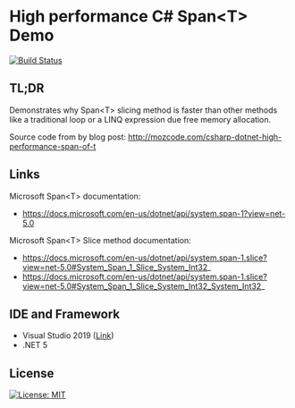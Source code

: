 

# High performance C# Span&lt;T> Demo

[![Build Status](https://dev.azure.com/mozcode/Maximum%20Performance%20CSharp/_apis/build/status/CI-High-Performance-Span-Of-T-Demo?branchName=main)](https://dev.azure.com/mozcode/Maximum%20Performance%20CSharp/_build/latest?definitionId=4&branchName=main)


## **TL;DR**

Demonstrates why Span&lt;T> slicing method is faster than other methods like a traditional loop or a LINQ expression due free memory allocation.

Source code from by blog post:  http://mozcode.com/csharp-dotnet-high-performance-span-of-t

## Links

Microsoft Span&lt;T> documentation: 

- https://docs.microsoft.com/en-us/dotnet/api/system.span-1?view=net-5.0
  

Microsoft Span&lt;T> Slice method documentation: 

- https://docs.microsoft.com/en-us/dotnet/api/system.span-1.slice?view=net-5.0#System_Span_1_Slice_System_Int32_
- https://docs.microsoft.com/en-us/dotnet/api/system.span-1.slice?view=net-5.0#System_Span_1_Slice_System_Int32_System_Int32_

## IDE and Framework

- Visual Studio 2019 ([Link](https://visualstudio.microsoft.com/downloads/))
- .NET 5



## License

[![License: MIT](https://img.shields.io/badge/License-MIT-yellow.svg)](https://github.com/Jordiag/high-performance-span-of-t-demo/blob/main/LICENSE)

